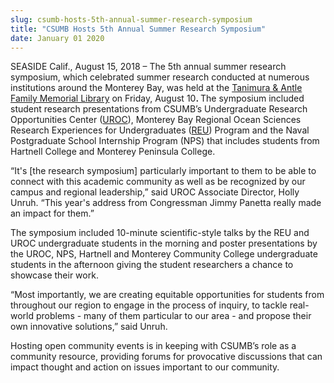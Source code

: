 ```yaml
---
slug: csumb-hosts-5th-annual-summer-research-symposium
title: "CSUMB Hosts 5th Annual Summer Research Symposium"
date: January 01 2020
---
```


<p>SEASIDE Calif., August 15, 2018 – The 5th annual summer research symposium, which celebrated summer research conducted at numerous institutions around the Monterey Bay, was held at the <a href="https://csumb.edu/directory/buildings/tanimura-antle-family-memorial-library%22%20%5Ct%20%22_blank">Tanimura &amp; Antle Family Memorial Library</a> on Friday, August 10<b>. </b>The symposium included student research presentations from CSUMB’s Undergraduate Research Opportunities Center (<a href="http://csumb.edu/uroc">UROC</a>), Monterey Bay Regional Ocean Sciences Research Experiences for Undergraduates (<a href="http://csumb.edu/reu">REU</a>) Program and the Naval Postgraduate School Internship Program (NPS) that includes students from Hartnell College and Monterey Peninsula College.</p><p>“It's [the research symposium] particularly important to them to be able to connect with this academic community as well as be recognized by our campus and regional leadership,” said UROC Associate Director, Holly Unruh. “This year's address from Congressman Jimmy Panetta really made an impact for them.”</p><p>The symposium included 10-minute scientific-style talks by the REU and UROC undergraduate students in the morning and poster presentations by the UROC, NPS, Hartnell and Monterey Community College undergraduate students in the afternoon giving the student researchers a chance to showcase their work.</p><p>“Most importantly, we are creating equitable opportunities for students from throughout our region to engage in the process of inquiry, to tackle real-world problems - many of them particular to our area - and propose their own innovative solutions,” said Unruh.</p><p>Hosting open community events is in keeping with CSUMB’s role as a community resource, providing forums for provocative discussions that can impact thought and action on issues important to our community.</p>
